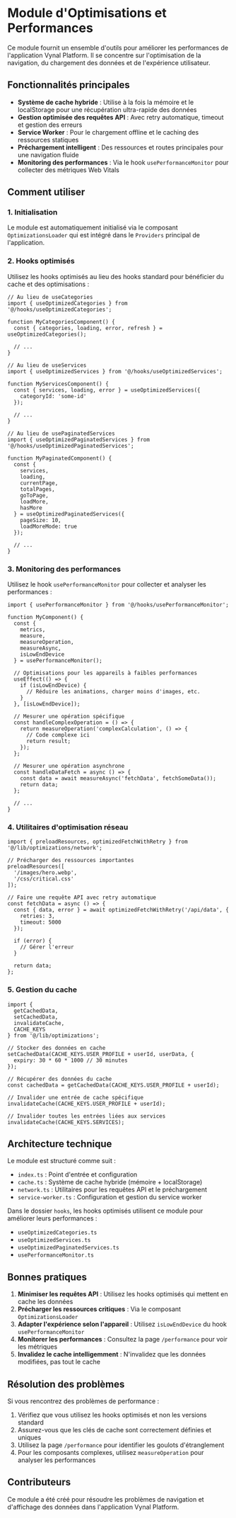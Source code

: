 # Module d'Optimisations et Performances

Ce module fournit un ensemble d'outils pour améliorer les performances de l'application Vynal Platform. Il se concentre sur l'optimisation de la navigation, du chargement des données et de l'expérience utilisateur.

## Fonctionnalités principales

- **Système de cache hybride** : Utilise à la fois la mémoire et le localStorage pour une récupération ultra-rapide des données
- **Gestion optimisée des requêtes API** : Avec retry automatique, timeout et gestion des erreurs
- **Service Worker** : Pour le chargement offline et le caching des ressources statiques
- **Préchargement intelligent** : Des ressources et routes principales pour une navigation fluide
- **Monitoring des performances** : Via le hook `usePerformanceMonitor` pour collecter des métriques Web Vitals

## Comment utiliser

### 1. Initialisation

Le module est automatiquement initialisé via le composant `OptimizationsLoader` qui est intégré dans le `Providers` principal de l'application.

### 2. Hooks optimisés

Utilisez les hooks optimisés au lieu des hooks standard pour bénéficier du cache et des optimisations :

```tsx
// Au lieu de useCategories
import { useOptimizedCategories } from '@/hooks/useOptimizedCategories';

function MyCategoriesComponent() {
  const { categories, loading, error, refresh } = useOptimizedCategories();
  
  // ...
}

// Au lieu de useServices
import { useOptimizedServices } from '@/hooks/useOptimizedServices';

function MyServicesComponent() {
  const { services, loading, error } = useOptimizedServices({
    categoryId: 'some-id'
  });
  
  // ...
}

// Au lieu de usePaginatedServices
import { useOptimizedPaginatedServices } from '@/hooks/useOptimizedPaginatedServices';

function MyPaginatedComponent() {
  const { 
    services, 
    loading, 
    currentPage, 
    totalPages,
    goToPage,
    loadMore,
    hasMore
  } = useOptimizedPaginatedServices({
    pageSize: 10,
    loadMoreMode: true
  });
  
  // ...
}
```

### 3. Monitoring des performances

Utilisez le hook `usePerformanceMonitor` pour collecter et analyser les performances :

```tsx
import { usePerformanceMonitor } from '@/hooks/usePerformanceMonitor';

function MyComponent() {
  const { 
    metrics, 
    measure, 
    measureOperation,
    measureAsync,
    isLowEndDevice
  } = usePerformanceMonitor();
  
  // Optimisations pour les appareils à faibles performances
  useEffect(() => {
    if (isLowEndDevice) {
      // Réduire les animations, charger moins d'images, etc.
    }
  }, [isLowEndDevice]);
  
  // Mesurer une opération spécifique
  const handleComplexOperation = () => {
    return measureOperation('complexCalculation', () => {
      // Code complexe ici
      return result;
    });
  };
  
  // Mesurer une opération asynchrone
  const handleDataFetch = async () => {
    const data = await measureAsync('fetchData', fetchSomeData());
    return data;
  };
  
  // ...
}
```

### 4. Utilitaires d'optimisation réseau

```tsx
import { preloadResources, optimizedFetchWithRetry } from '@/lib/optimizations/network';

// Précharger des ressources importantes
preloadResources([
  '/images/hero.webp',
  '/css/critical.css'
]);

// Faire une requête API avec retry automatique
const fetchData = async () => {
  const { data, error } = await optimizedFetchWithRetry('/api/data', {
    retries: 3,
    timeout: 5000
  });
  
  if (error) {
    // Gérer l'erreur
  }
  
  return data;
};
```

### 5. Gestion du cache

```tsx
import { 
  getCachedData, 
  setCachedData, 
  invalidateCache, 
  CACHE_KEYS 
} from '@/lib/optimizations';

// Stocker des données en cache
setCachedData(CACHE_KEYS.USER_PROFILE + userId, userData, {
  expiry: 30 * 60 * 1000 // 30 minutes
});

// Récupérer des données du cache
const cachedData = getCachedData(CACHE_KEYS.USER_PROFILE + userId);

// Invalider une entrée de cache spécifique
invalidateCache(CACHE_KEYS.USER_PROFILE + userId);

// Invalider toutes les entrées liées aux services
invalidateCache(CACHE_KEYS.SERVICES);
```

## Architecture technique

Le module est structuré comme suit :

- `index.ts` : Point d'entrée et configuration
- `cache.ts` : Système de cache hybride (mémoire + localStorage)
- `network.ts` : Utilitaires pour les requêtes API et le préchargement
- `service-worker.ts` : Configuration et gestion du service worker

Dans le dossier `hooks`, les hooks optimisés utilisent ce module pour améliorer leurs performances :

- `useOptimizedCategories.ts`
- `useOptimizedServices.ts`
- `useOptimizedPaginatedServices.ts`
- `usePerformanceMonitor.ts`

## Bonnes pratiques

1. **Minimiser les requêtes API** : Utilisez les hooks optimisés qui mettent en cache les données
2. **Précharger les ressources critiques** : Via le composant `OptimizationsLoader`
3. **Adapter l'expérience selon l'appareil** : Utilisez `isLowEndDevice` du hook `usePerformanceMonitor`
4. **Monitorer les performances** : Consultez la page `/performance` pour voir les métriques
5. **Invalidez le cache intelligemment** : N'invalidez que les données modifiées, pas tout le cache

## Résolution des problèmes

Si vous rencontrez des problèmes de performance :

1. Vérifiez que vous utilisez les hooks optimisés et non les versions standard
2. Assurez-vous que les clés de cache sont correctement définies et uniques
3. Utilisez la page `/performance` pour identifier les goulots d'étranglement
4. Pour les composants complexes, utilisez `measureOperation` pour analyser les performances

## Contributeurs

Ce module a été créé pour résoudre les problèmes de navigation et d'affichage des données dans l'application Vynal Platform. 